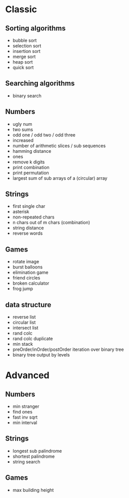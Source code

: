 # Classic
## Sorting algorithms
* bubble sort
* selection sort
* insertion sort
* merge sort
* heap sort
* quick sort

## Searching algorithms
* binary search

## Numbers
* ugly num
* two sums
* odd one / odd two / odd three
* increased
* number of arithmetic slices / sub sequences
* hamming distance
* ones
* remove k digits
* print combination
* print permutation
* largest sum of sub arrays of a (circular) array

## Strings
* first single char
* asterisk
* non-repeated chars
* n chars out of m chars (combination)
* string distance
* reverse words

## Games
* rotate image
* burst balloons
* elimination game
* friend circles
* broken calculator
* frog jump

## data structure
* reverse list
* circular list
* intersect list
* rand colc
* rand colc duplicate
* min stack
* preOrder/inOrder/postOrder iteration over binary tree
* binary tree output by levels

# Advanced
## Numbers
* min stranger
* find ones
* fast inv sqrt
* min interval

## Strings
* longest sub palindrome
* shortest palindrome
* string search

## Games
* max building height